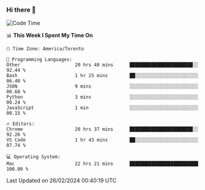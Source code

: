 ### Hi there 👋


<!--START_SECTION:waka-->
![Code Time](http://img.shields.io/badge/Code%20Time-1%2C717%20hrs%2041%20mins-blue)

📊 **This Week I Spent My Time On** 

```text
🕑︎ Time Zone: America/Toronto

💬 Programming Languages: 
Other                    20 hrs 40 mins      ███████████████████████░░   92.44 % 
Bash                     1 hr 25 mins        ██░░░░░░░░░░░░░░░░░░░░░░░   06.40 % 
JSON                     9 mins              ░░░░░░░░░░░░░░░░░░░░░░░░░   00.68 % 
Python                   3 mins              ░░░░░░░░░░░░░░░░░░░░░░░░░   00.24 % 
JavaScript               1 min               ░░░░░░░░░░░░░░░░░░░░░░░░░   00.15 % 

🔥 Editors: 
Chrome                   20 hrs 37 mins      ███████████████████████░░   92.26 % 
VS Code                  1 hr 43 mins        ██░░░░░░░░░░░░░░░░░░░░░░░   07.74 % 

💻 Operating System: 
Mac                      22 hrs 21 mins      █████████████████████████   100.00 % 
```


 Last Updated on 26/02/2024 00:40:19 UTC
<!--END_SECTION:waka-->

<!--
**SillyPasty/SillyPasty** is a ✨ _special_ ✨ repository because its `README.md` (this file) appears on your GitHub profile.

Here are some ideas to get you started:

- 🔭 I’m currently working on ...
- 🌱 I’m currently learning ...
- 👯 I’m looking to collaborate on ...
- 🤔 I’m looking for help with ...
- 💬 Ask me about ...
- 📫 How to reach me: ...
- 😄 Pronouns: ...
- ⚡ Fun fact: ...
-->


